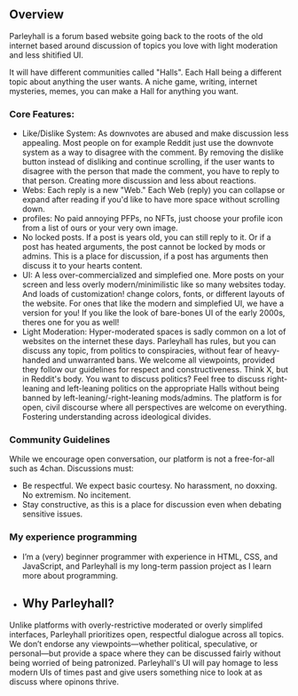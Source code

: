 ## Overview 
Parleyhall is a forum based website going back to the roots of the old internet based around discussion of topics you love with light moderation and less shitified UI.

It will have different communities called "Halls". Each Hall being a different topic about anything the user wants. A niche game, writing, internet mysteries, memes, you can make a Hall for anything you want.

### Core Features:

* Like/Dislike System: As downvotes are abused and make discussion less appealing. Most people on for example Reddit just use the downvote system as a way to disagree with the comment. By removing the dislike button instead of disliking and continue scrolling, if the user wants to disagree with the person that made the comment, you have to reply to that person. Creating more discussion and less about reactions.
* Webs: Each reply is a new "Web." Each Web (reply) you can collapse or expand after reading if you'd like to have more space without scrolling down. 
* profiles: No paid annoying PFPs, no NFTs, just choose your profile icon from a list of ours or your very own image.
* No locked posts. If a post is years old, you can still reply to it. Or if a post has heated arguments, the post cannot be locked by mods or admins. This is a place for discussion, if a post has arguments then discuss it to your hearts content.
* UI: A less over-commercialized and simplefied one. More posts on your screen and less overly modern/minimilistic like so many websites today. And loads of customization! change colors, fonts, or different layouts of the website. For ones that like the modern and simplefied UI, we have a version for you! If you like the look of bare-bones UI of the early 2000s, theres one for you as well!
* Light Moderation: Hyper-moderated spaces is sadly common on a lot of websites on the internet these days. Parleyhall has rules, but you can discuss any topic, from politics to conspiracies, without fear of heavy-handed and unwarranted bans. We welcome all viewpoints, provided they follow our guidelines for respect and constructiveness. Think X, but in Reddit's body. You want to discuss politics? Feel free to discuss right-leaning and left-leaning politics on the appropriate Halls without being banned by left-leaning/-right-leaning mods/admins. The platform is for open, civil discourse where all perspectives are welcome on everything. Fostering understanding across ideological divides.



### Community Guidelines
While we encourage open conversation, our platform is not a free-for-all such as 4chan. Discussions must:
- Be respectful. We expect basic courtesy. No harassment, no doxxing. No extremism. No incitement. 
- Stay constructive, as this is a place for discussion even when debating sensitive issues.

### My experience programming
- I’m a (very) beginner programmer with experience in HTML, CSS, and JavaScript, and Parleyhall is my long-term passion project as I learn more about programming.

- ## Why Parleyhall?
Unlike platforms with overly-restrictive moderated or overly simplifed interfaces, Parleyhall prioritizes open, respectful dialogue across all topics. We don’t endorse any viewpoints—whether political, speculative, or personal—but provide a space where they can be discussed fairly without being worried of being patronized. Parleyhall's UI will pay homage to less modern UIs of times past and give users something nice to look at as discuss where opinons thrive.
